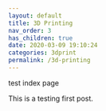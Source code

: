 ```yaml
---
layout: default
title: 3D Printing 
nav_order: 3
has_children: true
date: 2020-03-09 19:10:24 
categories: 3dprint 
permalink: /3d-printing
---
```


test index page


This is a testing first post. 




